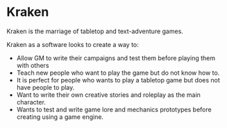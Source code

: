 # Kraken


Kraken is the marriage of tabletop and text-adventure games. 

Kraken as a software looks to create a way to:

- Allow GM to write their campaigns and test them before playing them with others 
- Teach new people who want to play the game but do not know how to.
- It is perfect for people who wants to play a tabletop game but does not have people to play. 
- Want to write their own creative stories and roleplay as the main character.
- Wants to test and write game lore and mechanics prototypes before creating using a game engine.
